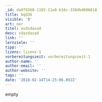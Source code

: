 ```yaml
---
_id: da8f9360-1192-11e8-b16c-338dbd606818
title: kqd36
visible: '0'
art: oer
titel: asdsdasad
desc: sdasdasad
link: ''
lernziele: ''
tipp: ''
lizenz: lizenz-1
vorbereitungszeit: vorbereitungszeit-1
author-name: ''
author-email: ''
author-website: ''
tags: ''
date: '2018-02-14T14:25:06.892Z'
---
```

empty
